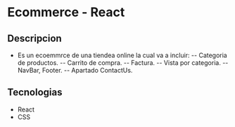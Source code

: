 # Ecommerce - React

## Descripcion
- Es un ecoemmrce de una tiendea online la cual va a incluir:
-- Categoria de productos.
-- Carrito de compra.
-- Factura.
-- Vista por categoria.
-- NavBar, Footer.
-- Apartado ContactUs.

## Tecnologias
- React
- CSS
